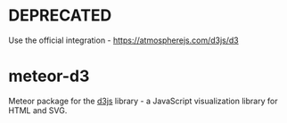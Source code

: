 # DEPRECATED

Use the official integration - https://atmospherejs.com/d3js/d3

# meteor-d3

Meteor package for the [d3js](http://d3js.org/) library - a JavaScript visualization library for HTML and SVG.
